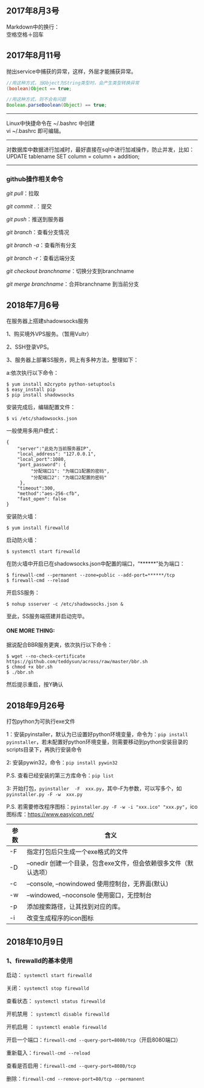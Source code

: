 ## 2017年8月3号
Markdown中的换行：  
空格空格＋回车

## 2017年8月11号
抛出service中捕获的异常，这样，外层才能捕获异常。

```java
//用这种方式，当Object为String类型时，会产生类型转换异常
(boolean)Object == true;

//用这种方式，则不会有问题
Boolean.parseBoolean(Object) == true;
```
***
Linux中快捷命令在 ~/.bashrc 中创建  
vi ~/.bashrc 即可编辑。

***
对数据库中数据进行加减时，最好直接在sql中进行加减操作，防止并发，比如：  
UPDATE tablename SET column = column + addition;

***
### github操作相关命令
*git pull*：拉取  

*git commit .*：提交  

*git push*：推送到服务器

*git branch*：查看分支情况

*git branch -a*：查看所有分支  

*git branch -r*：查看远端分支  

*git checkout branchname*：切换分支到branchname  

*git merge branchname*：合并branchname 到当前分支

## 2018年7月6号
在服务器上搭建shadowsocks服务

1、购买境外VPS服务。（暂用Vultr）

2、SSH登录VPS。

3、服务器上部署SS服务，网上有多种方法，整理如下：

a:依次执行以下命令：
```
$ yum install m2crypto python-setuptools
$ easy_install pip
$ pip install shadowsocks
```
安装完成后，编辑配置文件：
```
$ vi /etc/shadowsocks.json
```
一般使用多用户模式：
```
{
    "server":"此处为当前服务器IP",
    "local_address": "127.0.0.1",
    "local_port":1080,
    "port_password": {
         "分配端口1": "为端口1配置的密码",
         "分配端口2": "为端口2配置的密码"
     },
    "timeout":300,
    "method":"aes-256-cfb",
    "fast_open": false
}
```
安装防火墙：
```
$ yum install firewalld
```
启动防火墙：
```
$ systemctl start firewalld
```
在防火墙中开启已在shadowsocks.json中配置的端口，“******”处为端口：
```
$ firewall-cmd --permanent --zone=public --add-port=******/tcp
$ firewall-cmd --reload
```
开启SS服务：
```
$ nohup ssserver -c /etc/shadowsocks.json &
```

至此，SS服务端搭建并启动完毕。

#### ONE MORE THING:
据说配合BBR服务更爽，依次执行以下命令：
```
$ wget --no-check-certificate https://github.com/teddysun/across/raw/master/bbr.sh
$ chmod +x bbr.sh
$ ./bbr.sh
```
然后提示重启，按Y确认


## 2018年9月26号

打包python为可执行exe文件

1：安装pyinstaller，默认为已设置好python环境变量，命令为：`pip install pyinstaller`，若未配置好python环境变量，则需要移动到python安装目录的scripts目录下，再执行安装命令

2: 安装pywin32，命令：`pip install pywin32`  

P.S. 查看已经安装的第三方库命令：`pip list`

3: 开始打包，`pyinstaller  -F  xxx.py`，其中-F为参数，可以写多个，如`pyinstaller.py -F -w  xxx.py`

P.S. 若需要修改程序图标：`pyinstaller.py -F -w -i "xxx.ico" "xxx.py"`，ico图标库：https://www.easyicon.net/

|参数|含义|
|---|---|
|-F|指定打包后只生成一个exe格式的文件|
|-D|–onedir 创建一个目录，包含exe文件，但会依赖很多文件（默认选项）|
|-c|–console, –nowindowed 使用控制台，无界面(默认)|
|-w|–windowed, –noconsole 使用窗口，无控制台|
|-p|添加搜索路径，让其找到对应的库。|
|-i|改变生成程序的icon图标|

## 2018年10月9日

### 1、firewalld的基本使用

启动： `systemctl start firewalld`

关闭： `systemctl stop firewalld`

查看状态： `systemctl status firewalld` 

开机禁用  ： `systemctl disable firewalld`

开机启用  ： `systemctl enable firewalld`

开启一个端口：`firewall-cmd --query-port=8080/tcp`（开启8080端口）

重新载入：`firewall-cmd --reload`

查看是否启用：`firewall-cmd --query-port=8080/tcp`

删除：`firewall-cmd --remove-port=80/tcp --permanent`